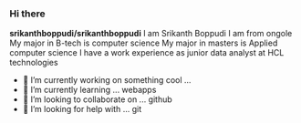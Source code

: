 ### Hi there 
**srikanthboppudi/srikanthboppudi** 
I am Srikanth Boppudi
I am from ongole
My major in B-tech is computer science
My major in masters is Applied computer science
I have a work experience as junior data analyst at HCL technologies

- 🔭 I’m currently working on something cool ...
- 🌱 I’m currently learning ... webapps
- 👯 I’m looking to collaborate on ... github
- 🤔 I’m looking for help with ... git

